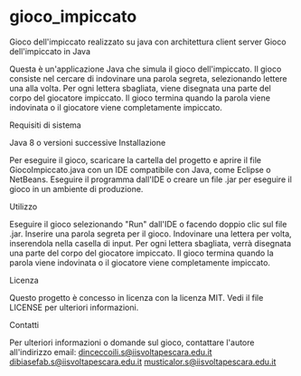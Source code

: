 # gioco_impiccato
Gioco dell'impiccato realizzato su java con architettura client server
Gioco dell'impiccato in Java

Questa è un'applicazione Java che simula il gioco dell'impiccato. Il gioco consiste nel cercare di indovinare una parola segreta, selezionando lettere una alla volta. Per ogni lettera sbagliata, viene disegnata una parte del corpo del giocatore impiccato. Il gioco termina quando la parola viene indovinata o il giocatore viene completamente impiccato.

Requisiti di sistema

Java 8 o versioni successive
Installazione

Per eseguire il gioco, scaricare la cartella del progetto e aprire il file GiocoImpiccato.java con un IDE compatibile con Java, come Eclipse o NetBeans. Eseguire il programma dall'IDE o creare un file .jar per eseguire il gioco in un ambiente di produzione.

Utilizzo

Eseguire il gioco selezionando "Run" dall'IDE o facendo doppio clic sul file .jar.
Inserire una parola segreta per il gioco.
Indovinare una lettera per volta, inserendola nella casella di input.
Per ogni lettera sbagliata, verrà disegnata una parte del corpo del giocatore impiccato.
Il gioco termina quando la parola viene indovinata o il giocatore viene completamente impiccato.

Licenza

Questo progetto è concesso in licenza con la licenza MIT. Vedi il file LICENSE per ulteriori informazioni.

Contatti

Per ulteriori informazioni o domande sul gioco, contattare l'autore all'indirizzo email: dinceccoili.s@iisvoltapescara.edu.it
dibiasefab.s@iisvoltapescara.edu.it
musticalor.s@iisvoltapescara.edu.it
